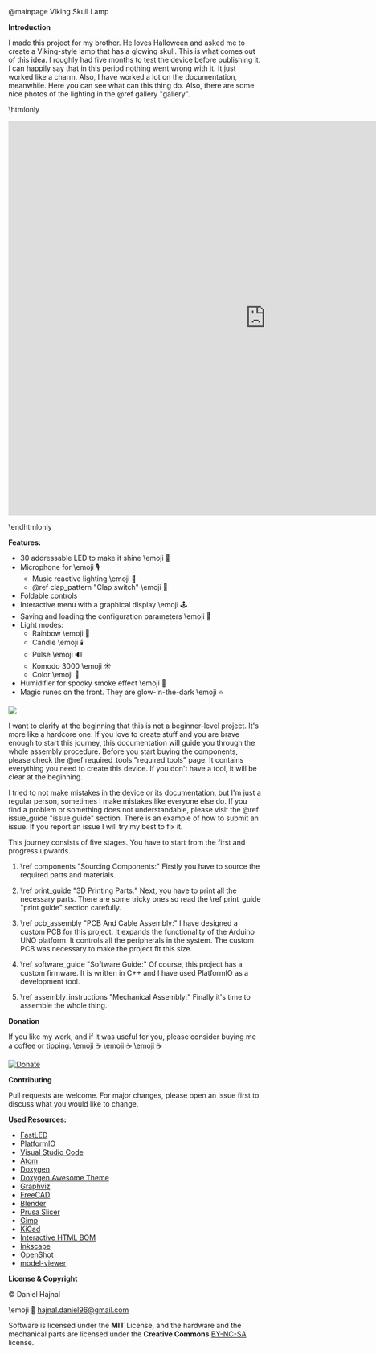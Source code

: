 @mainpage Viking Skull Lamp

__Introduction__

I ​made this project for my brother. He loves Halloween and asked me to create a Viking-style lamp that has a glowing skull.
This is what comes out of this idea. I roughly had five months to test the device before publishing it. I can happily say
that in this period nothing went wrong with it. It just worked like a charm. Also, I have worked a lot on the documentation,
meanwhile. Here you can see what can this thing do. Also, there are some nice photos of the lighting in the @ref gallery "gallery".

\htmlonly


<p align="center"><iframe width="1024" height="786" src="https://www.youtube.com/embed/T2uH4yskYew" title="YouTube video player" frameborder="0" allow="accelerometer; autoplay; clipboard-write; encrypted-media; gyroscope; picture-in-picture" allowfullscreen></iframe></iframe></p>

\endhtmlonly

__Features:__
* 30 addressable LED to make it shine \emoji :rotating_light:
* Microphone for \emoji :studio_microphone:
  * Music reactive lighting \emoji :musical_note:
  * @ref clap_pattern "Clap switch" \emoji :clap:
* Foldable controls
* Interactive menu with a graphical display \emoji :joystick:
* Saving and loading the configuration parameters \emoji :floppy_disk:
* Light modes:
  * Rainbow \emoji :rainbow:
  * Candle \emoji :candle:
  * Pulse \emoji :loud_sound:
  * Komodo 3000 \emoji :sunny:
  * Color \emoji :art:
* Humidifier for spooky smoke effect \emoji :ghost:
* Magic runes on the front. They are glow-in-the-dark \emoji :star:

![](hardcore_logo.png)

I want to clarify at the beginning that this is not a beginner-level project. It's more like a hardcore one.
If you love to create stuff and you are brave enough to start this journey, this documentation will guide you
through the whole assembly procedure. Before you start buying the components, please check the
@ref required_tools "required tools" page. It contains everything you need to create this device. If you don't
have a tool, it will be clear at the beginning.

I tried to not make mistakes in the device or its documentation, but I'm just a regular person, sometimes
I make mistakes like everyone else do. If you find a problem or something does not understandable, please visit
the @ref issue_guide "issue guide" section. There is an example of how to submit an issue. If you report an issue
I will try my best to fix it.

This journey consists of five stages. You have to start from the first and progress upwards.

1. \ref components "Sourcing Components:" Firstly you have to source the required parts and materials.

2. \ref print_guide "3D Printing Parts:" Next, you have to print all the necessary parts. There are some tricky ones
so read the \ref print_guide "print guide" section carefully.

3. \ref pcb_assembly "PCB And Cable Assembly:" I have designed a custom PCB for this project. It expands the functionality of
the Arduino UNO platform. It controls all the peripherals in the system. The custom PCB was necessary to make the project
fit this size.

4. \ref software_guide "Software Guide:" Of course, this project has a custom firmware. It is written in C++ and I
have used PlatformIO as a development tool.

5. \ref assembly_instructions "Mechanical Assembly:" Finally it's time to assemble the whole thing.

__Donation__

If you like my work, and if it was useful for you, please consider buying me a coffee or tipping. \emoji :coffee: \emoji :coffee: \emoji :coffee:

[![Donate](https://img.shields.io/badge/Donate-PayPal-green.svg)](https://www.paypal.com/donate?hosted_button_id=YFGZD78H6K2CS)

__Contributing__

Pull requests are welcome. For major changes, please open an issue first to discuss what you would like to change.

__Used Resources:__

* [FastLED](https://github.com/FastLED/FastLED)
* [PlatformIO](https://platformio.org/)
* [Visual Studio Code](https://code.visualstudio.com/)
* [Atom](https://atom.io/)
* [Doxygen](https://doxygen.nl/manual/tables.html)
* [Doxygen Awesome Theme](https://github.com/jothepro/doxygen-awesome-css)
* [Graphviz](https://graphviz.org/)
* [FreeCAD](https://www.freecadweb.org/)
* [Blender](https://www.blender.org/)
* [Prusa Slicer](https://github.com/prusa3d/PrusaSlicer/releases)
* [Gimp](https://www.gimp.org/)
* [KiCad](https://www.kicad.org/)
* [Interactive HTML BOM](https://github.com/openscopeproject/InteractiveHtmlBom)
* [Inkscape](https://inkscape.org/)
* [OpenShot](https://www.openshot.org/)
* [model-viewer](https://modelviewer.dev/)

__License & Copyright__

© Daniel Hajnal

\emoji :email: hajnal.daniel96@gmail.com

Software is licensed under the __MIT__ License, and the hardware and the mechanical parts are licensed under the __Creative Commons__ [BY-NC-SA](https://creativecommons.org/licenses/by-nc-sa/4.0/) license.
